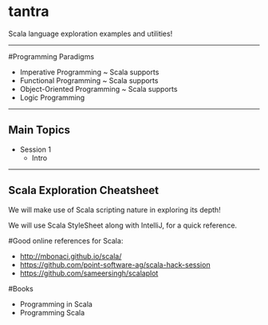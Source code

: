 # tantra
Scala language exploration examples and utilities!

-------------------------------------------------------------------------------------

#Programming Paradigms
- Imperative Programming ~ Scala supports
- Functional Programming ~ Scala supports
- Object-Oriented Programming ~ Scala supports
- Logic Programming

-------------------------------------------------------------------------------------

## Main Topics

- Session 1
    - Intro





-------------------------------------------------------------------------------------
## Scala Exploration Cheatsheet
We will make use of Scala scripting nature in exploring its depth!

We will use Scala StyleSheet along with IntelliJ, for a quick reference.

#Good online references for Scala:
- http://mbonaci.github.io/scala/
- https://github.com/point-software-ag/scala-hack-session
- https://github.com/sameersingh/scalaplot

#Books
- Programming in Scala
- Programming Scala
